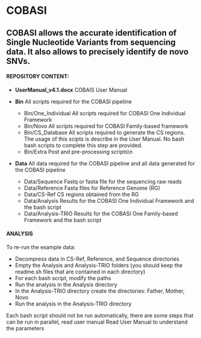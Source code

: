 # COBASI

## COBASI allows the accurate identification of Single Nucleotide Variants from sequencing data. It also allows to precisely identify de novo SNVs.

#### REPOSITORY CONTENT:

- **UserManual_v4.1.docx**	COBAIS User Manual
- **Bin**			All scripts required for the COBASI pipeline
    * Bin/One_Individual	All scripts required for COBASI One Individual Framework
    * Bin/Novo		All scripts required for COBASI Family-based framework
    * Bin/CS_Database	All scripts required to generate the CS regions. The usage of this scipts is describe in the User Manual. No bash bash scripts to complete this step are provided.
    * Bin/Extra		Post and pre-processing scripts\n

- **Data**			All data required for the COBASI pipeline and all data generated for the COBASI pipeline
    * Data/Sequence		Fastq or fasta file for the sequencing raw reads
    * Data/Reference		Fasta files for Reference Genome (RG)
    * Data/CS-Ref		CS regions obtained from the RG
    * Data/Analysis		Results for the COBASI One Individual Framework and the bash script
    * Data/Analysis-TRIO	Results for the COBASI One Family-based Framework and the bash script

#### ANALYSIS
To re-run the example data:

- Decompress data in CS-Ref, Reference, and Sequence directories
- Empty the Analysis and Analysis-TRIO folders (you should keep the readme.sh files that are contained in each directory)
- For each bash script, modify the paths 
- Run the analysis in the Analysis directory
- In the Analysis-TRIO directory create the directories: Father, Mother, Novo
- Run the analysis in the Analysis-TRIO directory

Each bash script should not be run automatically, there are some steps that can be run in parallel, read user manual
Read User Manual to understand the parameters
